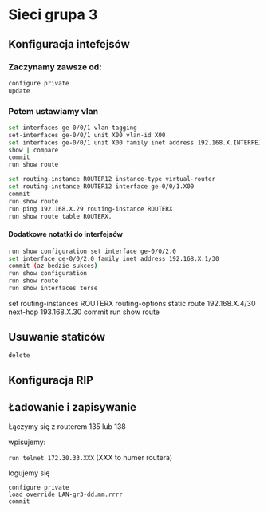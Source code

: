 # Sieci grupa 3

## Konfiguracja intefejsów

### Zaczynamy zawsze od:

```bash 
configure private
update
```
### Potem ustawiamy vlan

```bash
set interfaces ge-0/0/1 vlan-tagging
set-interfaces ge-0/0/1 unit X00 vlan-id X00
set interfaces ge-0/0/1 unit X00 family inet address 192.168.X.INTERFEJS
show | compare
commit
run show route
```

```bash
set routing-instance ROUTER12 instance-type virtual-router
set routing-instance ROUTER12 interface ge-0/0/1.X00
commit
run show route
run ping 192.168.X.29 routing-instance ROUTERX
run show route table ROUTERX.
```

#### Dodatkowe notatki do interfejsów
```bash
run show configuration set interface ge-0/0/2.0
set interface ge-0/0/2.0 family inet address 192.168.X.1/30
commit (az bedzie sukces)
run show configuration
run show route
run show interfaces terse
```

set routing-instances ROUTERX routing-options static route 192.168.X.4/30 next-hop 193.168.X.30
commit
run show route
## Usuwanie staticów

```bash
delete 
```

## Konfiguracja RIP

## Ładowanie i zapisywanie

Łączymy się z routerem 135 lub 138

wpisujemy:

```run telnet 172.30.33.XXX``` (XXX to numer routera)

logujemy się
```
configure private
load override LAN-gr3-dd.mm.rrrr
commit
```

